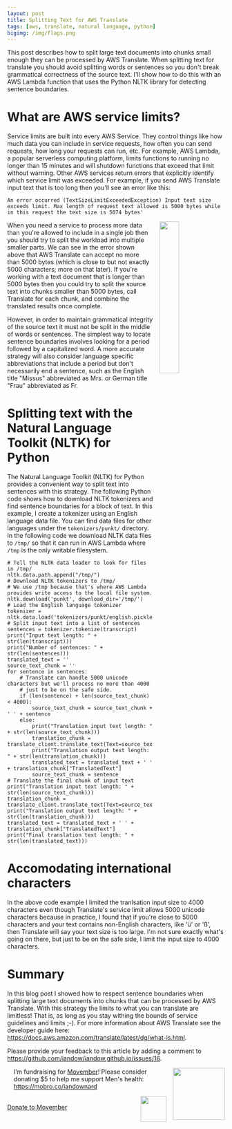 ```yaml
---
layout: post
title: Splitting Text for AWS Translate
tags: [aws, translate, natural language, python]
bigimg: /img/flags.png
---
```


This post describes how to split large text documents into chunks small enough they can be processed by AWS Translate. When splitting text for translate you should avoid splitting words or sentences so you don't break grammatical correctness of the source text. I'll show how to do this with an AWS Lambda function that uses the Python NLTK library for detecting sentence boundaries.

# What are AWS service limits?

Service limits are built into every AWS Service. They control things like how much data you can include in service requests, how often you can send requests, how long your requests can run, etc. For example, AWS Lambda, a popular serverless computing platform, limits functions to running no longer than 15 minutes and will shutdown functions that exceed that limit without warning. Other AWS services return errors that explicitly identify which service limit was exceeded. For example, if you send AWS Translate input text that is too long then you'll see an error like this:

```
An error occurred (TextSizeLimitExceededException) Input text size exceeds limit. Max length of request text allowed is 5000 bytes while in this request the text size is 5074 bytes'
```

<img src="http://iandow.github.io/img/flags.png" width="30%" style="margin-left: 15px" align="right">

When you need a service to process more data than you're allowed to include in a single job then you should try to split the workload into multiple smaller parts. We can see in the error shown above that AWS Translate can accept no more than 5000 bytes (which is close to but not exactly 5000 characters; more on that later). If you're working with a text document that is longer than 5000 bytes then you could try to split the source text into chunks smaller than 5000 bytes, call Translate for each chunk, and combine the translated results once complete.

However, in order to maintain grammatical integrity of the source text it must not be split in the middle of words or sentences. The simplest way to locate sentence boundaries involves looking for a period followed by a capitalized word. A more accurate strategy will also consider language specific abbreviations that include a period but don't necessarily end a sentence, such as the English title "Missus" abbreviated as Mrs. or German title "Frau" abbreviated as Fr. 

# Splitting text with the Natural Language Toolkit (NLTK) for Python 

The Natural Language Toolkit (NLTK) for Python provides a convenient way to split text into sentences with this strategy. The following Python code shows how to download NLTK tokenizers and find sentence boundaries for a block of text. In this example, I create a tokenizer using an English language data file. You can find data files for other languages under the `tokenizers/punkt/` directory. In the following code we download NLTK data files to `/tmp/` so that it can run in AWS Lambda where `/tmp` is the only writable filesystem.

```
# Tell the NLTK data loader to look for files in /tmp/
nltk.data.path.append("/tmp/")
# Download NLTK tokenizers to /tmp/
# We use /tmp because that's where AWS Lambda provides write access to the local file system.
nltk.download('punkt', download_dir='/tmp/')
# Load the English language tokenizer
tokenizer = nltk.data.load('tokenizers/punkt/english.pickle')
# Split input text into a list of sentences
sentences = tokenizer.tokenize(transcript)
print("Input text length: " + str(len(transcript)))
print("Number of sentences: " + str(len(sentences)))
translated_text = ''
source_text_chunk = ''
for sentence in sentences:
    # Translate can handle 5000 unicode characters but we'll process no more than 4000
    # just to be on the safe side.
    if (len(sentence) + len(source_text_chunk) < 4000):
        source_text_chunk = source_text_chunk + ' ' + sentence
    else:
        print("Translation input text length: " + str(len(source_text_chunk)))
        translation_chunk = translate_client.translate_text(Text=source_text_chunk,SourceLanguageCode=source_lang,TargetLanguageCode=target_lang)
        print("Translation output text length: " + str(len(translation_chunk)))
        translated_text = translated_text + ' ' + translation_chunk["TranslatedText"]
        source_text_chunk = sentence
# Translate the final chunk of input text
print("Translation input text length: " + str(len(source_text_chunk)))
translation_chunk = translate_client.translate_text(Text=source_text_chunk,SourceLanguageCode=source_lang,TargetLanguageCode=target_lang)
print("Translation output text length: " + str(len(translation_chunk)))
translated_text = translated_text + ' ' + translation_chunk["TranslatedText"]
print("Final translation text length: " + str(len(translated_text)))
```

# Accomodating international characters

In the above code example I limited the tranlsation input size to 4000 characters even though Translate's service limit allows 5000 unicode characters because in practice, I found that if you're close to 5000 characters and your text contains non-English characters, like 'ü' or 'ß', then Translate will say your text size is too large. I'm not sure exactly what's going on there, but just to be on the safe side, I limit the input size to 4000 characters.

# Summary

In this blog post I showed how to respect sentence boundaries when splitting large text documents into chunks  that can be processed by AWS Translate. With this strategy the limits to what you can translate are limitless! That is, as long as you stay withing the bounds of service guidelines and limits ;-). For more information about AWS Translate see the developer guide here: https://docs.aws.amazon.com/translate/latest/dg/what-is.html.

<p>Please provide your feedback to this article by adding a comment to <a href="https://github.com/iandow/iandow.github.io/issues/16">https://github.com/iandow/iandow.github.io/issues/16</a>.</p>

<div class="main-explain-area padding-override jumbotron">
  <img src="http://iandow.github.io/img/mustache-udnie.cropped.jpg" width="120" style="margin-left: 15px" align="right">
  <p class="margin-override font-override" style="margin-left: 15px">
  	I’m fundraising for <a href="https://us.movember.com">Movember</a>! Please consider donating $5 to help me support Men's health: <a href="https://mobro.co/iandownard">https://mobro.co/iandownard</a>
  </p>
  <img src="http://iandow.github.io/img/movember.jpg" width="60" style="margin-left: 30px" align="right">
  <br>
  <div id="paypalbtn">
    <a class="btn btn-primary btn" href="https://mobro.co/iandownard">Donate to Movember</a>
  </div>
</div>
